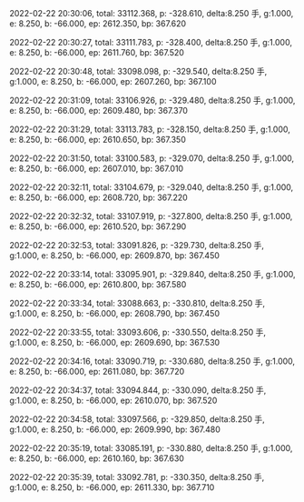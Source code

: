 2022-02-22 20:30:06, total: 33112.368, p: -328.610, delta:8.250 手, g:1.000, e: 8.250, b: -66.000, ep: 2612.350, bp: 367.620

2022-02-22 20:30:27, total: 33111.783, p: -328.400, delta:8.250 手, g:1.000, e: 8.250, b: -66.000, ep: 2611.760, bp: 367.520

2022-02-22 20:30:48, total: 33098.098, p: -329.540, delta:8.250 手, g:1.000, e: 8.250, b: -66.000, ep: 2607.260, bp: 367.100

2022-02-22 20:31:09, total: 33106.926, p: -329.480, delta:8.250 手, g:1.000, e: 8.250, b: -66.000, ep: 2609.480, bp: 367.370

2022-02-22 20:31:29, total: 33113.783, p: -328.150, delta:8.250 手, g:1.000, e: 8.250, b: -66.000, ep: 2610.650, bp: 367.350

2022-02-22 20:31:50, total: 33100.583, p: -329.070, delta:8.250 手, g:1.000, e: 8.250, b: -66.000, ep: 2607.010, bp: 367.010

2022-02-22 20:32:11, total: 33104.679, p: -329.040, delta:8.250 手, g:1.000, e: 8.250, b: -66.000, ep: 2608.720, bp: 367.220

2022-02-22 20:32:32, total: 33107.919, p: -327.800, delta:8.250 手, g:1.000, e: 8.250, b: -66.000, ep: 2610.520, bp: 367.290

2022-02-22 20:32:53, total: 33091.826, p: -329.730, delta:8.250 手, g:1.000, e: 8.250, b: -66.000, ep: 2609.870, bp: 367.450

2022-02-22 20:33:14, total: 33095.901, p: -329.840, delta:8.250 手, g:1.000, e: 8.250, b: -66.000, ep: 2610.800, bp: 367.580

2022-02-22 20:33:34, total: 33088.663, p: -330.810, delta:8.250 手, g:1.000, e: 8.250, b: -66.000, ep: 2608.790, bp: 367.450

2022-02-22 20:33:55, total: 33093.606, p: -330.550, delta:8.250 手, g:1.000, e: 8.250, b: -66.000, ep: 2609.690, bp: 367.530

2022-02-22 20:34:16, total: 33090.719, p: -330.680, delta:8.250 手, g:1.000, e: 8.250, b: -66.000, ep: 2611.080, bp: 367.720

2022-02-22 20:34:37, total: 33094.844, p: -330.090, delta:8.250 手, g:1.000, e: 8.250, b: -66.000, ep: 2610.070, bp: 367.520

2022-02-22 20:34:58, total: 33097.566, p: -329.850, delta:8.250 手, g:1.000, e: 8.250, b: -66.000, ep: 2609.990, bp: 367.480

2022-02-22 20:35:19, total: 33085.191, p: -330.880, delta:8.250 手, g:1.000, e: 8.250, b: -66.000, ep: 2610.160, bp: 367.630

2022-02-22 20:35:39, total: 33092.781, p: -330.350, delta:8.250 手, g:1.000, e: 8.250, b: -66.000, ep: 2611.330, bp: 367.710